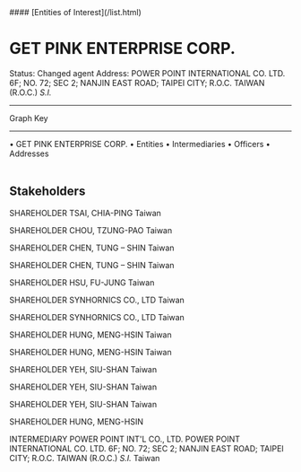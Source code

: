 <link rel="stylesheet" type="text/css" href="../../assets/style.css">
#### [Entities of Interest](/list.html)

<style>
body{background-image:url("http://eoi-graphs.s3-website-eu-west-1.amazonaws.com/GET_PINK_ENTERPRISE_CORP..png");background-repeat: no-repeat;background-size: contain;}
.markdown>p>span{background-color: white;}
</style>

# GET PINK ENTERPRISE CORP.
<span>Status: Changed agent
Address: POWER POINT INTERNATIONAL CO. LTD. 6F; NO. 72; SEC 2; NANJIN EAST ROAD; TAIPEI CITY; R.O.C. TAIWAN (R.O.C.) *S.I.*
</span>

---



<div class="legend">
Graph Key
<hr>
<span class="focus">• GET PINK ENTERPRISE CORP.</span>
<span class="entity">• Entities</span>
<span class="intermediary">• Intermediaries</span>
<span class="officer">• Officers</span>
<span class="address">• Addresses</span>
</div><br>


## Stakeholders
<span>SHAREHOLDER
TSAI, CHIA-PING
Taiwan
</span>

<span>SHAREHOLDER
CHOU, TZUNG-PAO
Taiwan
</span>

<span>SHAREHOLDER
CHEN, TUNG – SHIN
Taiwan
</span>

<span>SHAREHOLDER
CHEN, TUNG – SHIN
Taiwan
</span>

<span>SHAREHOLDER
HSU, FU-JUNG
Taiwan
</span>

<span>SHAREHOLDER
SYNHORNICS CO., LTD
Taiwan
</span>

<span>SHAREHOLDER
SYNHORNICS CO., LTD
Taiwan
</span>

<span>SHAREHOLDER
HUNG, MENG-HSIN
Taiwan
</span>

<span>SHAREHOLDER
HUNG, MENG-HSIN
Taiwan
</span>

<span>SHAREHOLDER
YEH, SIU-SHAN
Taiwan
</span>

<span>SHAREHOLDER
YEH, SIU-SHAN
Taiwan
</span>

<span>SHAREHOLDER
YEH, SIU-SHAN
Taiwan
</span>

<span>SHAREHOLDER
HUNG, MENG-HSIN
</span>

<span>INTERMEDIARY
POWER POINT INT'L CO., LTD.
POWER POINT INTERNATIONAL CO. LTD. 6F; NO. 72; SEC 2; NANJIN EAST ROAD; TAIPEI CITY; R.O.C. TAIWAN (R.O.C.) *S.I.*
Taiwan
</span>


